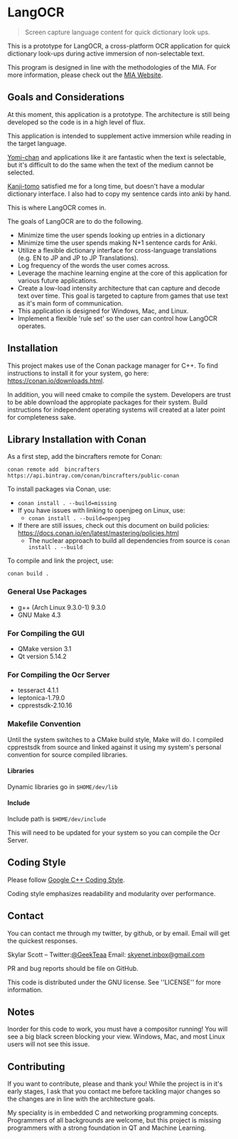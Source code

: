 # LangOCR
> Screen capture language content for quick dictionary look ups.

This is a prototype for LangOCR, a cross-platform OCR application for
quick dictionary look-ups during active immersion of non-selectable
text.

This program is designed in line with the methodologies of the
MIA. For more information, please check out the [MIA
Website](https://massimmersionapproach.com/).

## Goals and Considerations
At this moment, this application is a prototype. The architecture is
still being developed so the code is in a high level of flux.

This application is intended to supplement active immersion while
reading in the target
language. 

[Yomi-chan](https://foosoft.net/projects/yomichan/) and
applications like it are fantastic when the text is selectable, but
it's difficult to do the same when the text of the medium cannot be
selected. 

[Kanji-tomo](https://github.com/sakarika/kanjitomo-ocr) satisfied me
for a long time, but doesn't have a modular dictionary interface. I
also had to copy my sentence cards into anki by hand. 

This is where LangOCR comes in.

The goals of LangOCR are to do the following.

* Minimize time the user spends looking up entries in a dictionary
* Minimize time the user spends making N+1 sentence cards for Anki. 
* Utilize a flexible dictionary interface for cross-language
  translations (e.g. EN to JP and JP to JP Translations).
* Log frequency of the words the user comes across.
* Leverage the machine learning engine at the core of this application
  for various future applications.
* Create a low-load intensity architecture that can capture and decode
  text over time. This goal is targeted to capture from games that
  use text as it's main form of communication.
* This application is designed for Windows, Mac, and Linux.
* Implement a flexible 'rule set' so the user can control how LangOCR
  operates.

## Installation
This project makes use of the Conan package manager for C++. To find
instructions to install it for your system, go here:
https://conan.io/downloads.html.

In addition, you will need cmake to compile the system. Developers are
trust to be able download the appropiate packages for their
system. Build instructions for independent operating systems will
created at a later point for completeness sake.

## Library Installation with Conan

As a first step, add the bincrafters remote for Conan:

``conan remote add  bincrafters https://api.bintray.com/conan/bincrafters/public-conan``

To install packages via Conan, use:
* ``conan install . --build=missing``
* If you have issues with linking to openjpeg on Linux, use:
    * ``conan install . --build=openjpeg``
* If there are still issues, check out this document on build policies: https://docs.conan.io/en/latest/mastering/policies.html
    * The nuclear approach to build all dependencies from source is ``conan install . --build``

To compile and link the project, use:

``conan build .``

### General Use Packages
* g++ (Arch Linux 9.3.0-1) 9.3.0
* GNU Make 4.3

### For Compiling the GUI
* QMake version 3.1
* Qt version 5.14.2

### For Compiling the Ocr Server
* tesseract 4.1.1
* leptonica-1.79.0
* cpprestsdk-2.10.16 

### Makefile Convention
Until the system switches to a CMake build style, Make will do. I
compiled cpprestsdk from source and linked against it using my system's
personal convention for source compiled libraries.

#### Libraries
Dynamic libraries go in `$HOME/dev/lib`

#### Include
Include path is `$HOME/dev/include`

This will need to be updated for your system so you can compile the
Ocr Server. 

## Coding Style
Please follow [Google C++ Coding
Style](https://google.github.io/styleguide/cppguide.html).

Coding style emphasizes readability and modularity over performance.

## Contact
You can contact me through my twitter, by github, or by email. Email
will get the quickest responses.

Skylar Scott – 
Twitter:[@GeekTeaa](https://twitter.com/GeekTeaa)
Email: skyenet.inbox@gmail.com

PR and bug reports should be file on GitHub. 

This code is distributed under the GNU license. See ''LICENSE'' for
more information.

## Notes
Inorder for this code to work, you must have a compositor running! You
will see a big black screen blocking your view. Windows, Mac, and most
Linux users will not see this issue. 

## Contributing
If you want to contribute, please and thank you! While the project is
in it's early stages, I ask that you contact me before tackling major
changes so the changes are in line with the architecture goals.

My speciality is in embedded C and networking programming
concepts. Programmers of all backgrounds are welcome, but this project
is missing programmers with a strong foundation in QT and Machine
Learning. 
